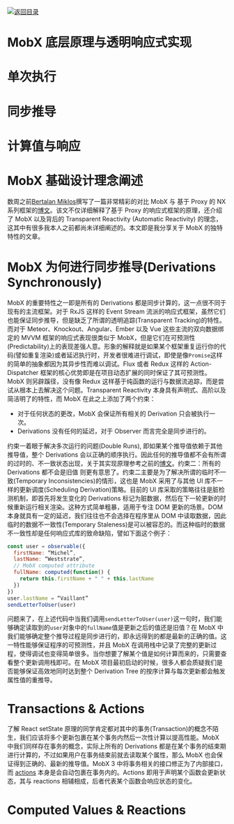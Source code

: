 [![返回目录](https://parg.co/US3)](https://parg.co/UGZ)

# MobX 底层原理与透明响应式实现

# 单次执行

# 同步推导

# 计算值与响应

# MobX 基础设计理念阐述

数周之前[Bertalan Miklos](https://twitter.com/solkimicreb1)撰写了一篇非常精彩的对比 MobX 与 基于 Proxy 的 NX 系列框架的[博文](http://www.nx-framework.com/blog/public/mobx-vs-nx/)。该文不仅详细解释了基于 Proxy 的响应式框架的原理，还介绍了 MobX 以及背后的 Transparent Reactivity (Automatic Reactivity) 的理念，这其中有很多我本人之前都尚未详细阐述的。本文即是我分享关于 MobX 的独特特性的文章。

# MobX 为何进行同步推导(Derivations Synchronously)

MobX 的重要特性之一即是所有的 Derivations 都是同步计算的，这一点很不同于现有的主流框架。对于 RxJS 这样的 Event Stream 流派的响应式框架，虽然它们也能保证同步推导，但是缺乏了所谓的透明追踪(Transparent Tracking)的特性。而对于 Meteor、Knockout、Angular、Ember 以及 Vue 这些主流的双向数据绑定的 MVVM 框架的响应式表现很类似于 MobX，但是它们在可预测性(Predictability)上的表现差强人意。形象的解释就是如果某个框架重复运行你的代码(譬如重复渲染)或者延迟执行时，开发者很难进行调试，即使是像`Promise`这样的简单的抽象都因为其异步性而难以调试。Flux 或者 Redux 这样的 Action-Dispatcher 框架的核心优势即是在项目动态扩展的同时保证了其可预测性。MobX 则另辟蹊径，没有像 Redux 这样基于纯函数的运行与数据流追踪，而是尝试从根本上去解决这个问题。Transparent Reactivity 本身具有声明式、高阶以及简洁明了的特性，而 MobX 在此之上添加了两个约束：

* 对于任何状态的更改，MobX 会保证所有相关的 Derivation 只会被执行一次。
* Derivations 没有任何的延迟，对于 Observer 而言完全是同步进行的。

约束一着眼于解决多次运行的问题(Double Runs), 即如果某个推导值依赖于其他推导值，整个 Derivations 会以正确的顺序执行。因此任何的推导值都不会有所谓的过时的、不一致状态出现，关于其实现原理参考之前的[博文](https://medium.com/@mweststrate/becoming-fully-reactive-an-in-depth-explanation-of-mobservable-55995262a254)。约束二：所有的 Derivations 都不会是旧值 则更有意思了。约束二主要是为了解决所谓的临时不一致(Temporary Inconsistencies)的情形，这也是 MobX 采用了与其他 UI 库不一样的更新调度(Scheduling Derivation)策略。目前的 UI 库采取的策略往往是脏检测机制，即首先将发生变化的 Derivations 标记为脏数据，然后在下一轮更新的时候重新运行相关渲染。这种方式简单粗暴，适用于专注 DOM 更新的场景。DOM 本身就具有一定的延迟，我们往往也不会选择在程序里从 DOM 中读取数据，因此临时的数据不一致性(Temporary Staleness)是可以被容忍的。而这种临时的数据不一致性却是任何响应式库的致命缺陷，譬如下面这个例子：

```js
const user = observable({
  firstName: “Michel”,
  lastName: “Weststrate”,
  // MobX computed attribute
  fullName: computed(function() {
    return this.firstName + " " + this.lastName
  })
})
user.lastName = “Vaillant”
sendLetterToUser(user)
```

问题来了，在上述代码中当我们调用`sendLetterToUser(user)`这一句时，我们能够确定读取到的`user`对象中的`fullName`值是更新之后的值还是旧值？在 MobX 中我们能够确定整个推导过程是同步进行的，即永远得到的都是最新的正确的值。这一特性能够保证程序的可预测性，并且 MobX 在调用栈中记录了完整的更新过程，使得调试也变得简单很多。当你想要了解某个值是如何计算而来的，只需要查看整个更新调用栈即可。在 MobX 项目最初启动的时候，很多人都会质疑我们是否能够保证高效地同时达到整个 Derivation Tree 的按序计算与每次更新都会触发属性值的重推导。

# Transactions & Actions

了解 React setState 原理的同学肯定都对其中的事务(Transaction)的概念不陌生，我们应该将多个更新包裹在某个事务内然后一次性计算以提高性能。MobX 中我们同样存在事务的概念，实际上所有的 Derivations 都是在某个事务的结束期进行计算的，不过如果用户在事务结束前就去读取某个属性，那么 MobX 也会保证得到正确的、最新的推导值。MobX 3 中将事务相关的接口修正为了内部接口，而 [actions](https://medium.com/@mweststrate/mobx-2-2-explicit-actions-controlled-mutations-and-improved-dx-45cdc73c7c8d?source=user_profile---------14----------) 本身是会自动包裹在事务内的。Actions 即用于声明某个函数会更新状态，其与 reactions 相辅相成，后者代表某个函数会响应状态的变化。

# Computed Values & Reactions
